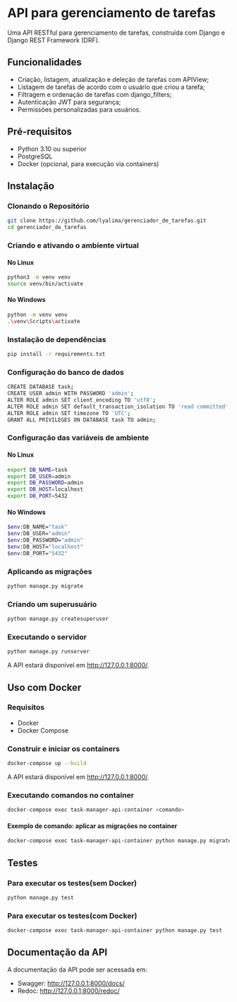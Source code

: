 # API para gerenciamento de tarefas

Uma API RESTful para gerenciamento de tarefas, construída com Django e Django REST Framework (DRF).

## Funcionalidades

- Criação, listagem, atualização e deleção de tarefas com APIView;
- Listagem de tarefas de acordo com o usuário que criou a tarefa;
- Filtragem e ordenação de tarefas com django_filters;
- Autenticação JWT para segurança;
- Permissões personalizadas para usuários.

## Pré-requisitos

- Python 3.10 ou superior
- PostgreSQL
- Docker (opcional, para execução via containers)

## Instalação

### Clonando o Repositório

```bash
git clone https://github.com/lyalima/gerenciador_de_tarefas.git
cd gerenciador_de_tarefas
```

### Criando e ativando o ambiente virtual 

#### No Linux

```bash
python3 -m venv venv
source venv/bin/activate
```

#### No Windows

```bash
python -m venv venv
.\venv\Scripts\activate
```

### Instalação de dependências 

```bash
pip install -r requirements.txt
```

### Configuração do banco de dados

```bash
CREATE DATABASE task;
CREATE USER admin WITH PASSWORD 'admin';
ALTER ROLE admin SET client_encoding TO 'utf8';
ALTER ROLE admin SET default_transaction_isolation TO 'read committed';
ALTER ROLE admin SET timezone TO 'UTC';
GRANT ALL PRIVILEGES ON DATABASE task TO admin;
```

### Configuração das variáveis de ambiente

#### No Linux

```bash
export DB_NAME=task
export DB_USER=admin
export DB_PASSWORD=admin
export DB_HOST=localhost
export DB_PORT=5432
```

#### No Windows

```bash
$env:DB_NAME="task"
$env:DB_USER="admin"
$env:DB_PASSWORD="admin"
$env:DB_HOST="localhost"
$env:DB_PORT="5432"
```

### Aplicando as migrações

```bash
python manage.py migrate
```

### Criando um superusuário

```bash
python manage.py createsuperuser
```

### Executando o servidor

```bash
python manage.py runserver
```

A API estará disponível em http://127.0.0.1:8000/.

## Uso com Docker

### Requisitos 

- Docker 
- Docker Compose

### Construir e iniciar os containers

```bash
docker-compose up --build
```

A API estará disponível em http://127.0.0.1:8000/.

### Executando comandos no container

```bash
docker-compose exec task-manager-api-container <comando>
```

#### Exemplo de comando: aplicar as migrações no container

```bash
docker-compose exec task-manager-api-container python manage.py migrate
```

## Testes

### Para executar os testes(sem Docker)

```bash
python manage.py test
```

### Para executar os testes(com Docker)

```bash
docker-compose exec task-manager-api-container python manage.py test
```

## Documentação da API

A documentação da API pode ser acessada em:

- Swagger: http://127.0.0.1:8000/docs/
- Redoc: http://127.0.0.1:8000/redoc/
